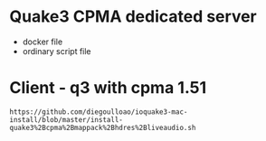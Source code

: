 # Quake3 CPMA dedicated server

- docker file
- ordinary script file

# Client - q3 with cpma 1.51

```
https://github.com/diegoulloao/ioquake3-mac-install/blob/master/install-quake3%2Bcpma%2Bmappack%2Bhdres%2Bliveaudio.sh
```


